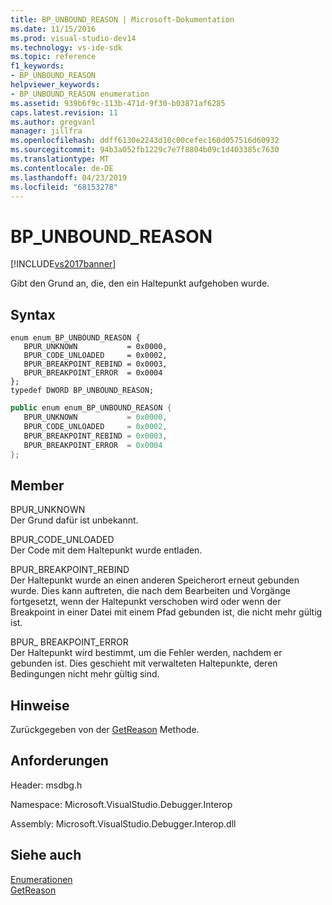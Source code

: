 ```yaml
---
title: BP_UNBOUND_REASON | Microsoft-Dokumentation
ms.date: 11/15/2016
ms.prod: visual-studio-dev14
ms.technology: vs-ide-sdk
ms.topic: reference
f1_keywords:
- BP_UNBOUND_REASON
helpviewer_keywords:
- BP_UNBOUND_REASON enumeration
ms.assetid: 939b6f9c-113b-471d-9f30-b03871af6285
caps.latest.revision: 11
ms.author: gregvanl
manager: jillfra
ms.openlocfilehash: ddff6130e2243d10c00cefec160d057516d60932
ms.sourcegitcommit: 94b3a052fb1229c7e7f8804b09c1d403385c7630
ms.translationtype: MT
ms.contentlocale: de-DE
ms.lasthandoff: 04/23/2019
ms.locfileid: "68153278"
---
```

# <a name="bpunboundreason"></a>BP_UNBOUND_REASON
[!INCLUDE[vs2017banner](../../../includes/vs2017banner.md)]

Gibt den Grund an, die, den ein Haltepunkt aufgehoben wurde.  
  
## <a name="syntax"></a>Syntax  
  
```cpp#  
enum enum_BP_UNBOUND_REASON {   
   BPUR_UNKNOWN           = 0x0000,  
   BPUR_CODE_UNLOADED     = 0x0002,  
   BPUR_BREAKPOINT_REBIND = 0x0003,  
   BPUR_BREAKPOINT_ERROR  = 0x0004  
};  
typedef DWORD BP_UNBOUND_REASON;  
```  
  
```csharp  
public enum enum_BP_UNBOUND_REASON {   
   BPUR_UNKNOWN           = 0x0000,  
   BPUR_CODE_UNLOADED     = 0x0002,  
   BPUR_BREAKPOINT_REBIND = 0x0003,  
   BPUR_BREAKPOINT_ERROR  = 0x0004  
};  
```  
  
## <a name="members"></a>Member  
 BPUR_UNKNOWN  
 Der Grund dafür ist unbekannt.  
  
 BPUR_CODE_UNLOADED  
 Der Code mit dem Haltepunkt wurde entladen.  
  
 BPUR_BREAKPOINT_REBIND  
 Der Haltepunkt wurde an einen anderen Speicherort erneut gebunden wurde. Dies kann auftreten, die nach dem Bearbeiten und Vorgänge fortgesetzt, wenn der Haltepunkt verschoben wird oder wenn der Breakpoint in einer Datei mit einem Pfad gebunden ist, die nicht mehr gültig ist.  
  
 BPUR_ BREAKPOINT_ERROR  
 Der Haltepunkt wird bestimmt, um die Fehler werden, nachdem er gebunden ist. Dies geschieht mit verwalteten Haltepunkte, deren Bedingungen nicht mehr gültig sind.  
  
## <a name="remarks"></a>Hinweise  
 Zurückgegeben von der [GetReason](../../../extensibility/debugger/reference/idebugbreakpointunboundevent2-getreason.md) Methode.  
  
## <a name="requirements"></a>Anforderungen  
 Header: msdbg.h  
  
 Namespace: Microsoft.VisualStudio.Debugger.Interop  
  
 Assembly: Microsoft.VisualStudio.Debugger.Interop.dll  
  
## <a name="see-also"></a>Siehe auch  
 [Enumerationen](../../../extensibility/debugger/reference/enumerations-visual-studio-debugging.md)   
 [GetReason](../../../extensibility/debugger/reference/idebugbreakpointunboundevent2-getreason.md)
